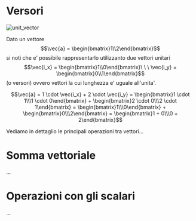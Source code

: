 # Versori  

![unit_vector](https://user-images.githubusercontent.com/7195133/217952745-789e717b-729f-4b32-b270-cc904edcf342.jpg)

Dato un vettore $$\vec{a} = \begin{bmatrix}1\\2\end{bmatrix}$$ si noti che e' possibile rappresentarlo utilizzanto due vettori unitari $$\vec{i_x} =  \begin{bmatrix}1\\0\end{bmatrix}\ \ \ \vec{i_y} =  \begin{bmatrix}0\\1\end{bmatrix}$$ (o versori) ovvero vettori la cui lunghezza e' uguale all'unita'.  

$$\vec{a} = 1 \cdot \vec{i_x} + 2 \cdot \vec{i_y} = \begin{bmatrix}1 \cdot 1\\\1 \cdot 0\end{bmatrix} + \begin{bmatrix}2 \cdot 0\\\2 \cdot 1\end{bmatrix} = \begin{bmatrix}1\\\0\end{bmatrix} + \begin{bmatrix}0\\\2\end{bmatrix} = \begin{bmatrix}1 + 0\\\0 + 2\end{bmatrix}$$  

Vediamo in dettaglio le principali operazioni tra vettori...

# Somma vettoriale  
...

# Operazioni con gli scalari  
...  